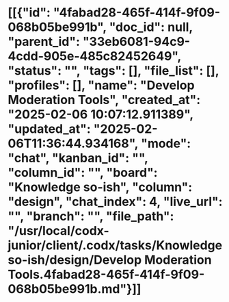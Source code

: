 # [[{"id": "4fabad28-465f-414f-9f09-068b05be991b", "doc_id": null, "parent_id": "33eb6081-94c9-4cdd-905e-485c82452649", "status": "", "tags": [], "file_list": [], "profiles": [], "name": "Develop Moderation Tools", "created_at": "2025-02-06 10:07:12.911389", "updated_at": "2025-02-06T11:36:44.934168", "mode": "chat", "kanban_id": "", "column_id": "", "board": "Knowledge so-ish", "column": "design", "chat_index": 4, "live_url": "", "branch": "", "file_path": "/usr/local/codx-junior/client/.codx/tasks/Knowledge so-ish/design/Develop Moderation Tools.4fabad28-465f-414f-9f09-068b05be991b.md"}]]